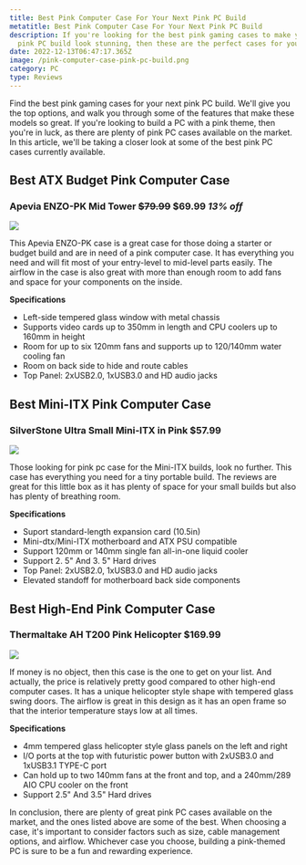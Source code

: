 ```yaml
---
title: Best Pink Computer Case For Your Next Pink PC Build
metatitle: Best Pink Computer Case For Your Next Pink PC Build
description: If you're looking for the best pink gaming cases to make your next
  pink PC build look stunning, then these are the perfect cases for you!
date: 2022-12-13T06:47:17.365Z
image: /pink-computer-case-pink-pc-build.png
category: PC
type: Reviews
---
```

Find the best pink gaming cases for your next pink PC build. We'll give you the top options, and walk you through some of the features that make these models so great. If you're looking to build a PC with a pink theme, then you're in luck, as there are plenty of pink PC cases available on the market. In this article, we'll be taking a closer look at some of the best pink PC cases currently available.



<div class="row">
<div class="col-lg-4">

## Best ATX Budget Pink Computer Case
### Apevia ENZO-PK Mid Tower <strike>$79.99</strike> $69.99 *13% off*
<a href="https://www.amazon.com/Apevia-ENZO-PK-Gaming-Tempered-USB3-0/dp/B08GVXNG4R?keywords=pink%2Bcomputer%2Bcase&link_code=qs&qid=1670914238&sr=8-3&ufe=app_do%3Aamzn1.fos.fa474cd8-6dfc-4bad-a280-890f5a4e2f90&th=1&linkCode=li3&tag=gamestreamingsetup-20&linkId=7a72818c48de984e55c1d7f4e24bf542&language=en_US&ref_=as_li_ss_il" target="_blank"><img border="0" src="//ws-na.amazon-adsystem.com/widgets/q?_encoding=UTF8&ASIN=B08GVXNG4R&Format=_SL250_&ID=AsinImage&MarketPlace=US&ServiceVersion=20070822&WS=1&tag=gamestreamingsetup-20&language=en_US" ></a><img src="https://ir-na.amazon-adsystem.com/e/ir?t=gamestreamingsetup-20&language=en_US&l=li3&o=1&a=B08GVXNG4R" width="1" height="1" border="0" alt="" style="border:none !important; margin:0px !important;" />

This Apevia ENZO-PK case is a great case for those doing a starter or budget build and are in need of a pink computer case. It has everything you need and will fit most of your entry-level to mid-level parts easily. The airflow in the case is also great with more than enough room to add fans and space for your components on the inside.

**Specifications**
- Left-side tempered glass window with metal chassis 
- Supports video cards up to 350mm in length and CPU coolers up to 160mm in height
- Room for up to six 120mm fans and supports up to 120/140mm water cooling fan
- Room on back side to hide and route cables
- Top Panel: 2xUSB2.0, 1xUSB3.0 and HD audio jacks

</div>

<div class="col-lg-4">

## Best Mini-ITX Pink Computer Case
### SilverStone Ultra Small Mini-ITX in Pink $57.99
<a href="https://www.amazon.com/SilverStone-Technology-Factor-Computer-Mini-ITX/dp/B07T7TFQMK?th=1&linkCode=li3&tag=gamestreamingsetup-20&linkId=71f3091848fe84367802d719364c9fe6&language=en_US&ref_=as_li_ss_il" target="_blank"><img border="0" src="//ws-na.amazon-adsystem.com/widgets/q?_encoding=UTF8&ASIN=B07T7TFQMK&Format=_SL250_&ID=AsinImage&MarketPlace=US&ServiceVersion=20070822&WS=1&tag=gamestreamingsetup-20&language=en_US" ></a><img src="https://ir-na.amazon-adsystem.com/e/ir?t=gamestreamingsetup-20&language=en_US&l=li3&o=1&a=B07T7TFQMK" width="1" height="1" border="0" alt="" style="border:none !important; margin:0px !important;" />

Those looking for pink pc case for the Mini-ITX builds, look no further. This case has everything you need for a tiny portable build. The reviews are great for this little box as it has plenty of space for your small builds but also has plenty of breathing room. 

**Specifications**
- Suport standard-length expansion card (10.5in)
- Mini-dtx/Mini-ITX motherboard and ATX PSU compatible
- Support 120mm or 140mm single fan all-in-one liquid cooler
- Support 2. 5" And 3. 5" Hard drives
- Top Panel: 2xUSB2.0, 1xUSB3.0 and HD audio jacks
- Elevated standoff for motherboard back side components

</div>

<div class="col-lg-4">

## Best High-End Pink Computer Case
### Thermaltake AH T200 Pink Helicopter $169.99
<a href="https://www.amazon.com/Thermaltake-Helicopter-Styled-Tempered-CA-1R4-00SAWN-00/dp/B08NXYG26J?crid=3MBN902KL18LY&keywords=pink%2Bcomputer%2Bcase&qid=1670915674&sprefix=pink%2Bcomputer%2Bcase%2Caps%2C191&sr=8-14&ufe=app_do%3Aamzn1.fos.fa474cd8-6dfc-4bad-a280-890f5a4e2f90&th=1&linkCode=li3&tag=gamestreamingsetup-20&linkId=6aedbd692de9abfdc5dcf085e55775b2&language=en_US&ref_=as_li_ss_il" target="_blank"><img border="0" src="//ws-na.amazon-adsystem.com/widgets/q?_encoding=UTF8&ASIN=B08NXYG26J&Format=_SL250_&ID=AsinImage&MarketPlace=US&ServiceVersion=20070822&WS=1&tag=gamestreamingsetup-20&language=en_US" ></a><img src="https://ir-na.amazon-adsystem.com/e/ir?t=gamestreamingsetup-20&language=en_US&l=li3&o=1&a=B08NXYG26J" width="1" height="1" border="0" alt="" style="border:none !important; margin:0px !important;" />

If money is no object, then this case is the one to get on your list. And actually, the price is relatively pretty good compared to other high-end computer cases. It has a unique helicopter style shape with tempered glass swing doors. The airflow is great in this design as it has an open frame so that the interior temperature stays low at all times.

**Specifications**
- 4mm tempered glass helicopter style glass panels on the left and right
- I/O ports at the top with futuristic power button with 2xUSB3.0 and 1xUSB3.1 TYPE-C  port
- Can hold up to two 140mm fans at the front and top, and a 240mm/289 AIO CPU cooler on the front
- Support 2.5" And 3.5" Hard drives

</div>

</div>

In conclusion, there are plenty of great pink PC cases available on the market, and the ones listed above are some of the best. When choosing a case, it's important to consider factors such as size, cable management options, and airflow. Whichever case you choose, building a pink-themed PC is sure to be a fun and rewarding experience.



